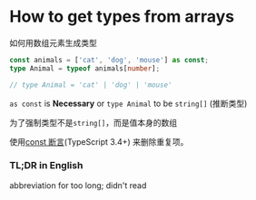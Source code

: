 # How to get types from arrays

如何用数组元素生成类型

```ts
const animals = ['cat', 'dog', 'mouse'] as const;
type Animal = typeof animals[number];

// type Animal = 'cat' | 'dog' | 'mouse'
```

`as const` is **Necessary** or `type Animal` to be `string[]` (推断类型)

为了强制类型不是`string[]`，而是值本身的数组

使用[const 断言](https://www.typescriptlang.org/docs/handbook/release-notes/typescript-3-4.html#const-assertions)(TypeScript 3.4+) 来删除重复项。

### TL;DR in English

abbreviation for too long; didn't read
